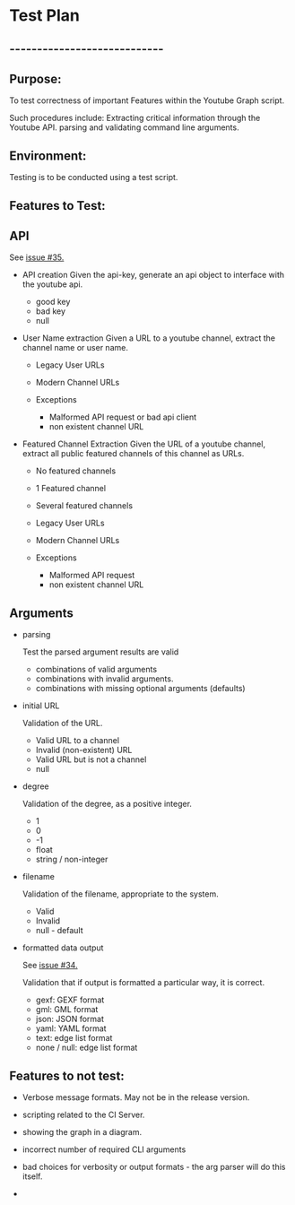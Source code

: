 # Test Plan

## ----------------------------


## Purpose:

To test correctness of important Features within the Youtube Graph script.

Such procedures include:
    Extracting critical information through the Youtube API.
    parsing and validating command line arguments.


## Environment:

Testing is to be conducted using a test script. 

## Features to Test:


## API

See [issue #35.](https://github.com/rask004/youtube-channel-graphing/issues/35)

- API creation
    Given the api-key, generate an api object to interface with the youtube api.
    
    * good key
    * bad key
    * null
    
- User Name extraction
    Given a URL to a youtube channel, extract the channel name or user name.

    * Legacy User URLs
    * Modern Channel URLs

    * Exceptions
        - Malformed API request or bad api client
        - non existent channel URL

- Featured Channel Extraction
    Given the URL of a youtube channel, extract all public featured channels of this channel as
    URLs.

    * No featured channels
    * 1 Featured channel
    * Several featured channels
    * Legacy User URLs
    * Modern Channel URLs

    * Exceptions
        - Malformed API request
        - non existent channel URL


## Arguments

- parsing

    Test the parsed argument results are valid

    * combinations of valid arguments
    * combinations with invalid arguments.
    * combinations with missing optional arguments (defaults)

- initial URL

    Validation of the URL.

    * Valid URL to a channel
    * Invalid (non-existent) URL
    * Valid URL but is not a channel
    * null

- degree

    Validation of the degree, as a positive integer.

    * 1
    * 0
    * -1
    * float
    * string / non-integer

- filename

    Validation of the filename, appropriate to the system.

    * Valid
    * Invalid
    * null - default

- formatted data output

    See [issue #34.](https://github.com/rask004/youtube-channel-graphing/issues/34)

    Validation that if output is formatted a particular way, it is correct.

    * gexf: GEXF format
    * gml: GML format
    * json: JSON format
    * yaml: YAML format
    * text: edge list format
    * none / null: edge list format


## Features to not test:

- Verbose message formats. May not be in the release version.

- scripting related to the CI Server.

- showing the graph in a diagram.

- incorrect number of required CLI arguments

- bad choices for verbosity or output formats - the arg parser will do this itself.

- 